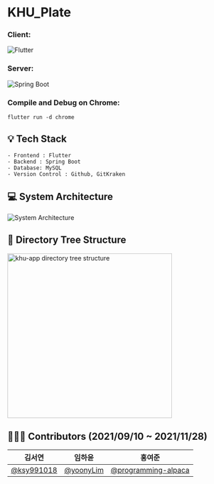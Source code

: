 # KHU_Plate
### Client:
![Flutter](https://img.shields.io/badge/Flutter-%2302569B.svg?style=2.5.2&logo=Flutter&logoColor=white)

### Server:
![Spring Boot](https://img.shields.io/badge/logo-test-blue?logo=springboot&logoColor=white)

### Compile and Debug on Chrome:
```
flutter run -d chrome
```

## 💡 Tech Stack
```
- Frontend : Flutter
- Backend : Spring Boot
- Database: MySQL
- Version Control : Github, GitKraken
```

## 💻 System Architecture
![System Architecture](https://user-images.githubusercontent.com/64838255/142825363-61e9478b-6069-4a87-8a59-c75505d3908f.png)

## 🌲 Directory Tree Structure
<img width="370" alt="khu-app directory tree structure" src="https://user-images.githubusercontent.com/64838255/142825505-27ffe17c-ea13-4e49-88fa-2c328b947a8a.png">

## 👨‍👧‍👦 Contributors (2021/09/10 ~ 2021/11/28)
| 김서연 | 임하윤 | 홍여준 |
| :----: | :----: | :----: |
| [@ksy991018](https://github.com/ksy991018) | [@yoonyLim](https://github.com/yoonyLim) | [@programming-alpaca](https://github.com/programming-alpaca) |

